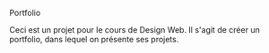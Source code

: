 Portfolio

Ceci est un projet pour le cours de Design Web. Il s'agit de créer un portfolio, dans lequel on présente ses projets.
